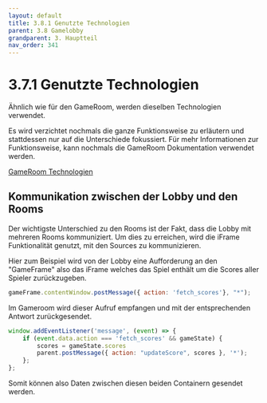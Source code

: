 ```yaml
---
layout: default
title: 3.8.1 Genutzte Technologien
parent: 3.8 Gamelobby
grandparent: 3. Hauptteil
nav_order: 341
---
```


# 3.7.1 Genutzte Technologien

Ähnlich wie für den GameRoom, werden dieselben Technologien verwendet.

Es wird verzichtet nochmals die ganze Funktionsweise zu erläutern und stattdessen nur auf die Unterschiede fokussiert. Für mehr Informationen zur Funktionsweise, kann nochmals die GameRoom Dokumentation verwendet werden.

[GameRoom Technologien](./321-genutzte-technologien.html)

## Kommunikation zwischen der Lobby und den Rooms

Der wichtigste Unterschied zu den Rooms ist der Fakt, dass die Lobby mit mehreren Rooms kommuniziert. Um dies zu erreichen, wird die iFrame Funktionalität genutzt, mit den Sources zu kommunizieren.

Hier zum Beispiel wird von der Lobby eine Aufforderung an den "GameFrame" also das iFrame welches das Spiel enthält um die Scores aller Spieler zurückzugeben.

```javascript
gameFrame.contentWindow.postMessage({ action: 'fetch_scores'}, "*");
```

Im Gameroom wird dieser Aufruf empfangen und mit der entsprechenden Antwort zurückgesendet.

```javascript
window.addEventListener('message', (event) => {
    if (event.data.action === 'fetch_scores' && gameState) {
        scores = gameState.scores
        parent.postMessage({ action: "updateScore", scores }, '*');
    };
};
```

Somit können also Daten zwischen diesen beiden Containern gesendet werden.

